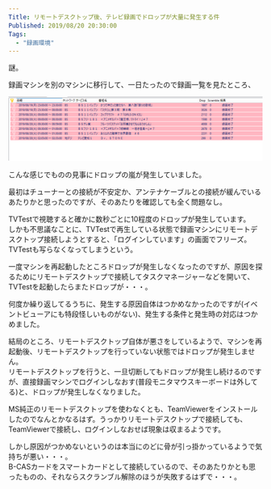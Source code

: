 ```yaml
---
Title: リモートデスクトップ後、テレビ録画でドロップが大量に発生する件
Published: 2019/08/20 20:30:00
Tags:
  - "録画環境"
---
```

謎。  

録画マシンを別のマシンに移行して、一日たったので録画一覧を見たところ、

![](20190820160003.png) 

こんな感じでものの見事にドロップの嵐が発生していました。  



最初はチューナーとの接続が不安定か、アンテナケーブルとの接続が緩んでいるあたりかと思ったのですが、そのあたりを確認しても全く問題なし。  

TVTestで視聴すると確かに数秒ごとに10程度のドロップが発生しています。  
しかも不思議なことに、TVTestで再生している状態で録画マシンにリモートデスクトップ接続しようとすると、「ログインしています」の画面でフリーズ。TVTestも写らなくなってしまうという。  

一度マシンを再起動したところドロップが発生しなくなったのですが、原因を探るためにリモートデスクトップで接続してタスクマネージャーなどを開いて、TVTestを起動したらまたドロップが・・・。  

何度か繰り返してるうちに、発生する原因自体はつかめなかったのですが(イベントビューアにも特段怪しいものがない)、発生する条件と発生時の対応はつかめました。  

結局のところ、リモートデスクトップ自体が悪さをしているようで、マシンを再起動後、リモートデスクトップを行っていない状態ではドロップが発生しません。  
リモートデスクトップを行うと、一旦切断してもドロップが発生し続けるのですが、直接録画マシンでログインしなおす(普段モニタマウスキーボードは外してる)と、ドロップが発生しなくなりました。  

MS純正のリモートデスクトップを使わなくとも、TeamViewerをインストールしたのでなんとかなるはず。うっかりリモートデスクトップで接続しても、TeamViewerで接続し、ログインしなおせば現象は収まるようです。  

しかし原因がつかめないというのは本当にのどに骨が引っ掛かっているようで気持ちが悪い・・・。  
B-CASカードをスマートカードとして接続しているので、そのあたりかとも思ったものの、それならスクランブル解除のほうが失敗するはずで・・・。
